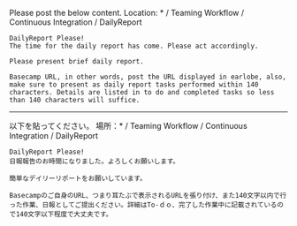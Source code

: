 Please post the below content.
Location: * / Teaming Workflow / Continuous Integration / DailyReport 

```
DailyReport Please!
The time for the daily report has come. Please act accordingly.

Please present brief daily report.

Basecamp URL, in other words, post the URL displayed in earlobe, also, make sure to present as daily report tasks performed within 140 characters. Details are listed in to do and completed tasks so less than 140 characters will suffice.
```

---

以下を貼ってください。
場所：* / Teaming Workflow / Continuous Integration / DailyReport 

```
DailyReport Please!
日報報告のお時間になりました。よろしくお願いします。

簡単なデイリーリポートをお願いしています。

Basecampのご自身のURL、つまり耳たぶで表示されるURLを張り付け、また140文字以内で行った作業、日報としてご提出ください。詳細はTo-ｄｏ、完了した作業中に記載されているので140文字以下程度で大丈夫です。
```
